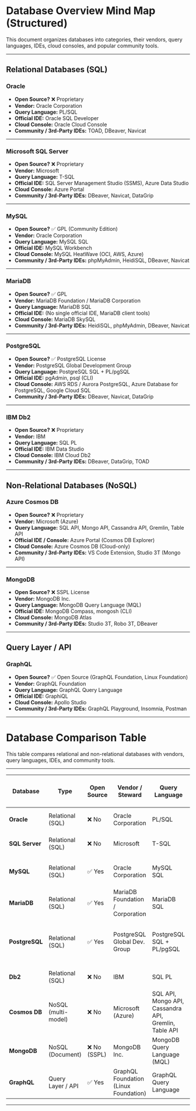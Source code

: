 # Database Overview Mind Map (Structured)

This document organizes databases into categories, their vendors, query languages, IDEs, cloud consoles, and popular community tools.

---

## Relational Databases (SQL)

### Oracle
- **Open Source?** ❌ Proprietary  
- **Vendor:** Oracle Corporation  
- **Query Language:** PL/SQL  
- **Official IDE:** Oracle SQL Developer  
- **Cloud Console:** Oracle Cloud Console  
- **Community / 3rd-Party IDEs:** TOAD, DBeaver, Navicat  

---

### Microsoft SQL Server
- **Open Source?** ❌ Proprietary  
- **Vendor:** Microsoft  
- **Query Language:** T-SQL  
- **Official IDE:** SQL Server Management Studio (SSMS), Azure Data Studio  
- **Cloud Console:** Azure Portal  
- **Community / 3rd-Party IDEs:** DBeaver, Navicat, DataGrip  

---

### MySQL
- **Open Source?** ✅ GPL (Community Edition)  
- **Vendor:** Oracle Corporation  
- **Query Language:** MySQL SQL  
- **Official IDE:** MySQL Workbench  
- **Cloud Console:** MySQL HeatWave (OCI, AWS, Azure)  
- **Community / 3rd-Party IDEs:** phpMyAdmin, HeidiSQL, DBeaver, Navicat  

---

### MariaDB
- **Open Source?** ✅ GPL  
- **Vendor:** MariaDB Foundation / MariaDB Corporation  
- **Query Language:** MariaDB SQL  
- **Official IDE:** (No single official IDE, MariaDB client tools)  
- **Cloud Console:** MariaDB SkySQL  
- **Community / 3rd-Party IDEs:** HeidiSQL, phpMyAdmin, DBeaver, Navicat  

---

### PostgreSQL
- **Open Source?** ✅ PostgreSQL License  
- **Vendor:** PostgreSQL Global Development Group  
- **Query Language:** PostgreSQL SQL + PL/pgSQL  
- **Official IDE:** pgAdmin, psql (CLI)  
- **Cloud Console:** AWS RDS / Aurora PostgreSQL, Azure Database for PostgreSQL, Google Cloud SQL  
- **Community / 3rd-Party IDEs:** DBeaver, Navicat, DataGrip  

---

### IBM Db2
- **Open Source?** ❌ Proprietary  
- **Vendor:** IBM  
- **Query Language:** SQL PL  
- **Official IDE:** IBM Data Studio  
- **Cloud Console:** IBM Cloud Db2  
- **Community / 3rd-Party IDEs:** DBeaver, DataGrip, TOAD  

---

## Non-Relational Databases (NoSQL)

### Azure Cosmos DB
- **Open Source?** ❌ Proprietary  
- **Vendor:** Microsoft (Azure)  
- **Query Language:** SQL API, Mongo API, Cassandra API, Gremlin, Table API  
- **Official IDE / Console:** Azure Portal (Cosmos DB Explorer)  
- **Cloud Console:** Azure Cosmos DB (Cloud-only)  
- **Community / 3rd-Party IDEs:** VS Code Extension, Studio 3T (Mongo API)  

---

### MongoDB
- **Open Source?** ❌ SSPL License  
- **Vendor:** MongoDB Inc.  
- **Query Language:** MongoDB Query Language (MQL)  
- **Official IDE:** MongoDB Compass, mongosh (CLI)  
- **Cloud Console:** MongoDB Atlas  
- **Community / 3rd-Party IDEs:** Studio 3T, Robo 3T, DBeaver  

---

## Query Layer / API

### GraphQL
- **Open Source?** ✅ Open Source (GraphQL Foundation, Linux Foundation)  
- **Vendor:** GraphQL Foundation  
- **Query Language:** GraphQL Query Language  
- **Official IDE:** GraphiQL  
- **Cloud Console:** Apollo Studio  
- **Community / 3rd-Party IDEs:** GraphQL Playground, Insomnia, Postman  

---


# Database Comparison Table

This table compares relational and non-relational databases with vendors, query languages, IDEs, and community tools.

---

| Database      | Type            | Open Source | Vendor / Steward                | Query Language             | Official IDE / Tool             | Cloud Console                                    | Popular Community / 3rd-Party IDEs             |
|---------------|-----------------|-------------|---------------------------------|----------------------------|---------------------------------|-------------------------------------------------|------------------------------------------------|
| **Oracle**    | Relational (SQL)| ❌ No        | Oracle Corporation              | PL/SQL                     | Oracle SQL Developer            | Oracle Cloud Console                            | TOAD, DBeaver, Navicat                        |
| **SQL Server**| Relational (SQL)| ❌ No        | Microsoft                       | T-SQL                      | SSMS, Azure Data Studio          | Azure Portal                                   | DBeaver, Navicat, DataGrip                    |
| **MySQL**     | Relational (SQL)| ✅ Yes       | Oracle Corporation              | MySQL SQL                  | MySQL Workbench                 | MySQL HeatWave (OCI, AWS, Azure)               | phpMyAdmin, HeidiSQL, DBeaver, Navicat        |
| **MariaDB**   | Relational (SQL)| ✅ Yes       | MariaDB Foundation / Corporation| MariaDB SQL                | MariaDB client tools (no single IDE) | MariaDB SkySQL                                | HeidiSQL, phpMyAdmin, DBeaver, Navicat        |
| **PostgreSQL**| Relational (SQL)| ✅ Yes       | PostgreSQL Global Dev. Group    | PostgreSQL SQL + PL/pgSQL  | pgAdmin, psql (CLI)              | AWS RDS / Aurora, Azure PostgreSQL, GCP Cloud SQL | DBeaver, Navicat, DataGrip                    |
| **Db2**       | Relational (SQL)| ❌ No        | IBM                             | SQL PL                     | IBM Data Studio                 | IBM Cloud Db2                                  | DBeaver, DataGrip, TOAD                       |
| **Cosmos DB** | NoSQL (multi-model)| ❌ No    | Microsoft (Azure)               | SQL API, Mongo API, Cassandra API, Gremlin, Table API | Azure Portal (Cosmos DB Explorer) | Azure Cosmos DB (Cloud-only)                  | VS Code Extension, Studio 3T (Mongo API)      |
| **MongoDB**   | NoSQL (Document)| ❌ No (SSPL) | MongoDB Inc.                    | MongoDB Query Language (MQL)| MongoDB Compass, mongosh (CLI)  | MongoDB Atlas                                 | Studio 3T, Robo 3T, DBeaver                   |
| **GraphQL**   | Query Layer / API| ✅ Yes      | GraphQL Foundation (Linux Foundation)| GraphQL Query Language | GraphiQL                        | Apollo Studio                                 | GraphQL Playground, Insomnia, Postman         |

---
